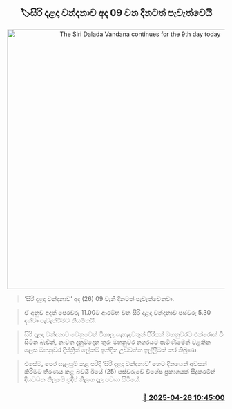 <p align='center'><b><h2 align='center' title='The Siri Dalada Vandana continues for the 9th day today'>🏷සිරි දළදා වන්දනාව අද 09 වන දිනටත් පැවැත්වෙයි</h2></b></p>
<p align='center'><img src='https://helakuru.sgp1.cdn.digitaloceanspaces.com/esana/images/lib/sri-dalada-wandanawa.jpg' width='600' alt='The Siri Dalada Vandana continues for the 9th day today'></p>

> ‘සිරි දළදා වන්දනාව’ අද (26) 09 වැනි දිනටත් පැවැත්වෙනවා.

> ඒ අනුව අදත් පෙරවරු 11.00ට ආරම්භ වන සිරි දළදා වන්දනාව පස්වරු 5.30 දක්වා පැවැත්වීමට නියමිතයි.

> සිරි දළදා වන්දනාව වෙනුවෙන් විශාල සැහැදැවතුන් පිරිසක් මහනුවරට එක්රොක් වී සිටින බැවින්, නැවත දැනුම්දෙන තුරු මහනුවර නගරයට පැමිණීමෙන් වළකින ලෙස මහනුවර දිස්ත්‍රික් ලේකම් ඉන්දික උඩවත්ත ඉල්ලීමක් කර තිබුණා.

> එසේම, පෙර සැලසුම් කළ පරිදි ‘සිරි දළදා වන්දනාව’ හෙට දිනයෙන් අවසන් කිරීමට තීරණය කළ බවයි ඊයේ (25) පස්වරුවේ විශේෂ ප්‍රකාශයක් සිදුකරමින් දියවඩන නිලමේ ප්‍රදීප් නිලංග දෑල පවසා සිටියේ.



<h3 align='right'><a href='https://www.helakuru.lk/esana/p/109577/'>📅 2025-04-26 10:45:00</a></h3>
